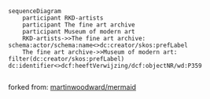 ```mermaid
sequenceDiagram
    participant RKD-artists
    participant The fine art archive
    participant Museum of modern art
    RKD-artists->>The fine art archive: schema:actor/schema:name<>dc:creator/skos:prefLabel
    The fine art archive->>Museum of modern art: filter(dc:creator/skos:prefLabel) dc:identifier<>dcf:heeftVerwijzing/dcf:objectNR/wd:P359
   
```

forked from: [martinwoodward/mermaid](https://gist.github.com/martinwoodward/8ad6296118c975510766d80310db71fd#file-mermaid-md)

